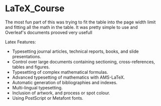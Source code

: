 # **LaTeX_Course**
The most fun part of this was trying to fit the table into the page width limit and fitting all the math in the table. It was pretty simple to use and Overleaf's documents prooved very usefull

Latex Features:
- Typesetting journal articles, technical reports, books, and slide presentations.
- Control over large documents containing sectioning, cross-references, tables and figures.
- Typesetting of complex mathematical formulas.
- Advanced typesetting of mathematics with AMS-LaTeX.
- Automatic generation of bibliographies and indexes.
- Multi-lingual typesetting.
- Inclusion of artwork, and process or spot colour.
- Using PostScript or Metafont fonts.

